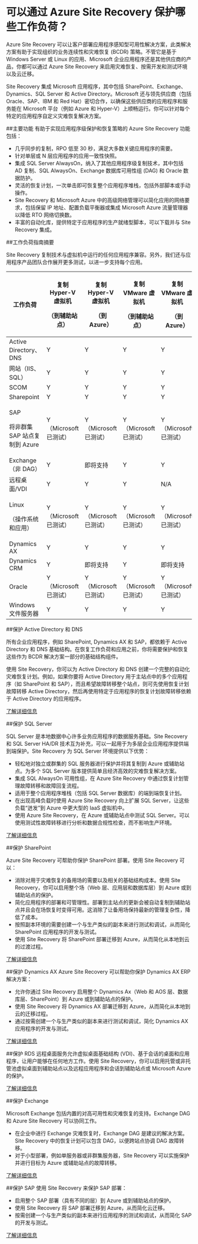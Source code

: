 <properties
	pageTitle="可以通过 Azure Site Recovery 保护哪些工作负荷？" 
	description="Azure Site Recovery 可以协调本地虚拟机和物理服务器到 Azure 或辅助本地站点的复制、故障转移和恢复，从而保护工作负荷和应用程序" 
	services="site-recovery" 
	documentationCenter="" 
	authors="rayne-wiselman" 
	manager="jwhit" 
	editor=""/>

<tags 
	ms.service="site-recovery" 
	ms.date="12/01/2015" 
	wacn.date="01/21/2016"/>

# 可以通过 Azure Site Recovery 保护哪些工作负荷？

Azure Site Recovery 可以让客户部署应用程序感知型可用性解决方案，此类解决方案有助于实现组织的业务连续性和灾难恢复 (BCDR) 策略。不管它是基于 Windows Server 或 Linux 的应用、Microsoft 企业应用程序还是其他供应商的产品，你都可以通过 Azure Site Recovery 来启用灾难恢复、按需开发和测试环境以及云迁移。

Site Recovery 集成 Microsoft 应用程序，其中包括 SharePoint、Exchange、Dynamics、SQL Server 和 Active Directory。Microsoft 还与领先供应商（包括 Oracle、SAP、IBM 和 Red Hat）密切合作，以确保这些供应商的应用程序和服务能在 Microsoft 平台（例如 Azure 和 Hyper-V）上顺畅运行。你可以针对每个特定的应用程序自定义灾难恢复解决方案。


##主要功能
有助于实现应用程序级保护和恢复策略的 Azure Site Recovery 功能包括：

- 几乎同步的复制，RPO 低至 30 秒，满足大多数关键应用程序的需要。
- 针对单层或 N 层应用程序的应用一致性快照。
- 集成 SQL Server AlwaysOn，纳入了其他应用程序级复制技术，其中包括 AD 复制、SQL AlwaysOn、Exchange 数据库可用性组 (DAG) 和 Oracle 数据防护。
- 灵活的恢复计划，一次单击即可恢复整个应用程序堆栈，包括外部脚本或手动操作。 
- Site Recovery 和 Microsoft Azure 中的高级网络管理可以简化应用的网络要求，包括保留 IP 地址、配置负载平衡器或集成 Microsoft Azure 流量管理器以降低 RTO 网络切换数。
-  丰富的自动化库，提供特定于应用程序的生产就绪型脚本，可以下载并与 Site Recovery 集成。


##<a id="workload-guidance-summary"></a>工作负荷指南摘要

Site Recovery 复制技术与虚拟机中运行的任何应用程序兼容。另外，我们还与应用程序产品团队合作展开更多测试，以进一步支持每个应用。

**工作负荷** | <p>**复制 Hyper-V 虚拟机**</p> <p>**（到辅助站点）**</p> | <p>**复制 Hyper-V 虚拟机**</p> <p>**（到 Azure）**</p> | <p>**复制 VMware 虚拟机**</p> <p>**（到辅助站点）**</p> | <p>**复制 VMware 虚拟机**</p><p>**（到 Azure）**</p> 
---|---|---|---|---
Active Directory、DNS | Y | Y | Y | Y 
网站（IIS、SQL） | Y | Y | Y | Y 
SCOM | Y | Y | Y | Y
Sharepoint | Y | Y | Y | Y
<p>SAP</p><p>将非群集 SAP 站点复制到 Azure</p> | Y（Microsoft 已测试）| Y（Microsoft 已测试）| Y（Microsoft 已测试）| Y（Microsoft 已测试）
Exchange（非 DAG）| Y | 即将支持 | Y | Y
远程桌面/VDI | Y | Y | Y | N/A
<p>Linux</p> <p>（操作系统和应用）</p> | Y（Microsoft 已测试）| Y（Microsoft 已测试）| Y（Microsoft 已测试）| Y（Microsoft 已测试）
Dynamics AX | Y | Y | Y | Y
Dynamics CRM | Y | 即将支持 | Y | 即将支持
Oracle | Y（Microsoft 已测试）| Y（Microsoft 已测试）| Y（Microsoft 已测试）| Y（Microsoft 已测试）
Windows 文件服务器 | Y | Y | Y | Y

##保护 Active Directory 和 DNS

所有企业应用程序，例如 SharePoint, Dynamics AX 和 SAP，都依赖于 Active Directory 和 DNS 基础结构。在恢复工作负荷和应用之前，你将需要保护和恢复这些作为 BCDR 解决方案一部分的基础结构组件。

使用 Site Recovery，你可以为 Active Directory 和 DNS 创建一个完整的自动化灾难恢复计划。例如，如果你要将 Active Directory 用于主站点中的多个应用程序（如 SharePoint 和 SAP），而且希望故障转移整个站点，则可先使用恢复计划故障转移 Active Directory，然后再使用特定于应用程序的恢复计划故障转移依赖于 Active Directory 的应用程序。

[了解详细信息](/documentation/articles/site-recovery-active-directory)

##保护 SQL Server

SQL Server 是本地数据中心许多业务应用程序的数据服务基础。Site Recovery 和 SQL Server HA/DR 技术互为补充，可以一起用于为多层企业应用程序提供端到端保护。Site Recovery 为 SQL Server 环境提供以下优势：

- 轻松地对独立或群集的 SQL 服务器进行保护并将其复制到 Azure 或辅助站点。为多个 SQL Server 版本提供简单且经济高效的灾难恢复解决方案。
- 集成 SQL AlwaysOn 可用性组，在 Azure Site Recovery 中通过恢复计划管理故障转移和故障回复流程。
- 适用于整个应用程序堆栈（包括 SQL Server 数据库）的端到端恢复计划。
- 在出现高峰负载时使用 Azure Site Recovery 向上扩展 SQL Server，让这些负载“迸发”到 Azure 中更大型的 IaaS 虚拟机中。
- 使用 Azure Site Recovery，在 Azure 或辅助站点中测试 SQL Server。可以使用测试性故障转移进行分析和数据合规性检查，而不影响生产环境。

[了解详细信息](/documentation/articles/site-recovery-sql)

##保护 SharePoint

Azure Site Recovery 可帮助你保护 SharePoint 部署。使用 Site Recovery 可以：

- 消除对用于灾难恢复的备用场的需要以及相关的基础结构成本。使用 Site Recovery，你可以启用整个场（Web 层、应用层和数据库层）到 Azure 或到辅助站点的保护。
- 简化应用程序的部署和可管理性。部署到主站点的更新会被自动复制到辅助站点并且会在场恢复时变得可用。这消除了让备用场保持最新的管理复杂性，降低了成本。
- 按照副本环境的需要创建一个与生产类似的副本来进行测试和调试，从而简化 SharePoint 应用程序的开发与测试。
- 使用 Site Recovery 将 SharePoint 部署迁移到 Azure，从而简化从本地到云的过渡过程。

[了解详细信息](https://gallery.technet.microsoft.com/SharePoint-DR-Solution-f6b4aeae/)



##<a id="dynamics-ax"></a>保护 Dynamics AX
Azure Site Recovery 可以帮助你保护 Dynamics AX ERP 解决方案：

- 允许你通过 Site Recovery 启用整个 Dynamics Ax（Web 和 AOS 层、数据库层、SharePoint）到 Azure 或到辅助站点的保护。
- 使用 Site Recovery 将 Dynamics AX 部署迁移到 Azure，从而简化从本地到云的迁移过程。
- 通过按需创建一个与生产类似的副本来进行测试和调试，简化 Dynamics AX 应用程序的开发与测试。

[了解详细信息](https://gallery.technet.microsoft.com/Dynamics-AX-DR-Solution-b2a76281)

##<a id="rds"></a>保护 RDS 
远程桌面服务允许虚拟桌面基础结构 (VDI)、基于会话的桌面和应用程序，让用户能够在任何地方工作。使用 Site Recovery，你可以启用托管或非托管池虚拟桌面到辅助站点以及远程应用程序和会话到辅助站点或 Microsoft Azure 的保护。

[了解详细信息](https://gallery.technet.microsoft.com/Remote-Desktop-DR-Solution-bdf6ddcb)



##<a id="exchange"></a>保护 Exchange

Microsoft Exchange 包括内置的对高可用性和灾难恢复的支持。Exchange DAG 和 Azure Site Recovery 可以协同工作。

- 在企业中进行 Exchange 灾难恢复时，Exchange DAG 是建议的解决方案。Site Recovery 中的恢复计划可以包含 DAG，以便跨站点协调 DAG 故障转移。
- 对于小型部署，例如单服务器或非群集服务器，Site Recovery 可以实施保护并进行目标为 Azure 或辅助站点的故障转移。

[了解详细信息](https://gallery.technet.microsoft.com/Exchange-DR-Solution-using-11a7dcb6)


##<a id="sap"></a>保护 SAP
使用 Site Recovery 来保护 SAP 部署：

- 启用整个 SAP 部署（具有不同的层）到 Azure 或到辅助站点的保护。
- 使用 Site Recovery 将 SAP 部署迁移到 Azure，从而简化云迁移。
- 按需创建一个与生产类似的副本来进行应用程序的测试和调试，从而简化 SAP 的开发与测试。

[了解详细信息](http://aka.ms/asr-sap)

<!---HONumber=Mooncake_0104_2016-->